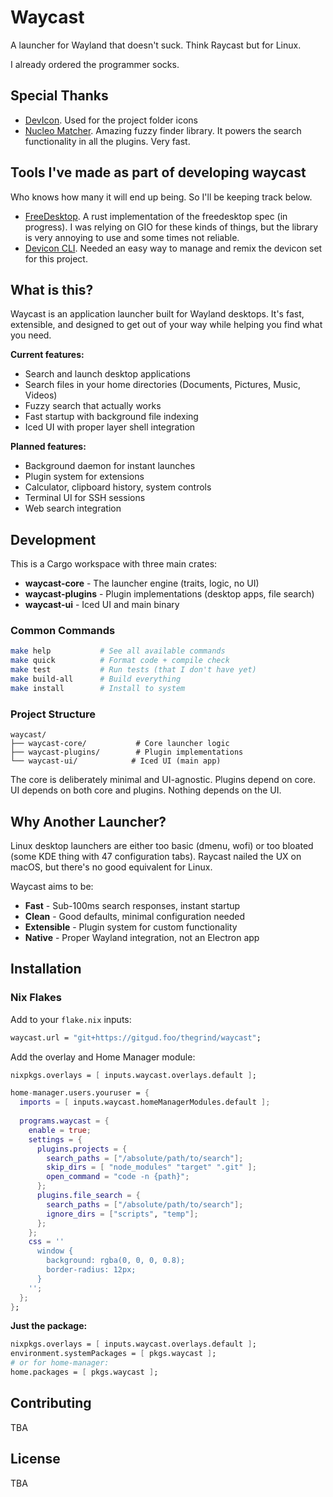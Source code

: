 # Waycast

A launcher for Wayland that doesn't suck. Think Raycast but for Linux.

I already ordered the programmer socks.

## Special Thanks

- [DevIcon](https://devicon.dev/). Used for the project folder icons
- [Nucleo Matcher](https://github.com/helix-editor/nucleo). Amazing fuzzy finder library. It powers the search functionality in all the plugins. Very fast.

## Tools I've made as part of developing waycast

Who knows how many it will end up being. So I'll be keeping track below.

- [FreeDesktop](https://github.com/javif89/freedesktop). A rust implementation of the freedesktop spec (in progress). I was relying on GIO for these kinds of things, but the library is very annoying to use and some times not reliable.
- [Devicon CLI](https://gitgud.foo/javif89/devicon-cli). Needed an easy way to manage and remix the devicon set for this project.

## What is this?

Waycast is an application launcher built for Wayland desktops. It's fast, extensible, and designed to get out of your way while helping you find what you need.

**Current features:**
- Search and launch desktop applications
- Search files in your home directories (Documents, Pictures, Music, Videos)
- Fuzzy search that actually works
- Fast startup with background file indexing
- Iced UI with proper layer shell integration

**Planned features:**
- Background daemon for instant launches
- Plugin system for extensions
- Calculator, clipboard history, system controls
- Terminal UI for SSH sessions
- Web search integration

## Development

This is a Cargo workspace with three main crates:

- **waycast-core** - The launcher engine (traits, logic, no UI)
- **waycast-plugins** - Plugin implementations (desktop apps, file search)
- **waycast-ui** - Iced UI and main binary

### Common Commands

```bash
make help           # See all available commands
make quick          # Format code + compile check
make test           # Run tests (that I don't have yet)
make build-all      # Build everything
make install        # Install to system
```

### Project Structure

```
waycast/
├── waycast-core/           # Core launcher logic
├── waycast-plugins/        # Plugin implementations
└── waycast-ui/            # Iced UI (main app)
```

The core is deliberately minimal and UI-agnostic. Plugins depend on core. UI depends on both core and plugins. Nothing depends on the UI.

## Why Another Launcher?

Linux desktop launchers are either too basic (dmenu, wofi) or too bloated (some KDE thing with 47 configuration tabs). Raycast nailed the UX on macOS, but there's no good equivalent for Linux.

Waycast aims to be:
- **Fast** - Sub-100ms search responses, instant startup
- **Clean** - Good defaults, minimal configuration needed  
- **Extensible** - Plugin system for custom functionality
- **Native** - Proper Wayland integration, not an Electron app

## Installation

### Nix Flakes

Add to your `flake.nix` inputs:
```nix
waycast.url = "git+https://gitgud.foo/thegrind/waycast";
```

Add the overlay and Home Manager module:
```nix
nixpkgs.overlays = [ inputs.waycast.overlays.default ];

home-manager.users.youruser = {
  imports = [ inputs.waycast.homeManagerModules.default ];
  
  programs.waycast = {
    enable = true;
    settings = {
      plugins.projects = {
        search_paths = ["/absolute/path/to/search"];
        skip_dirs = [ "node_modules" "target" ".git" ];
        open_command = "code -n {path}";
      };
      plugins.file_search = {
        search_paths = ["/absolute/path/to/search"];
        ignore_dirs = ["scripts", "temp"];
      };
    };
    css = ''
      window {
        background: rgba(0, 0, 0, 0.8);
        border-radius: 12px;
      }
    '';
  };
};
```

**Just the package:**
```nix
nixpkgs.overlays = [ inputs.waycast.overlays.default ];
environment.systemPackages = [ pkgs.waycast ];
# or for home-manager:
home.packages = [ pkgs.waycast ];
```

## Contributing

TBA

## License

TBA